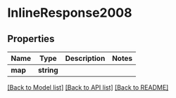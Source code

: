 # InlineResponse2008

## Properties
Name | Type | Description | Notes
------------ | ------------- | ------------- | -------------
**map** | **string** |  | 

[[Back to Model list]](../../README.md#documentation-for-models) [[Back to API list]](../../README.md#documentation-for-api-endpoints) [[Back to README]](../../README.md)

